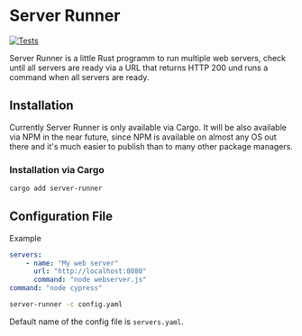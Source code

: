 # Server Runner

[![Tests](https://github.com/webcodr/server-runner/actions/workflows/test.yml/badge.svg)](https://github.com/webcodr/server-runner/actions/workflows/test.yml)

Server Runner is a little Rust programm to run multiple web servers, check until all servers are ready via a URL that returns HTTP 200 und runs a command when all servers are ready.

## Installation

Currently Server Runner is only available via Cargo. It will be also available
via NPM in the near future, since NPM is available on almost any OS out there
and it's much easier to publish than to many other package managers.

### Installation via Cargo

~~~ sh
cargo add server-runner
~~~

## Configuration File

Example

~~~ yaml
servers:
    - name: "My web server"
      url: "http://localhost:8080"
      command: "node webserver.js"
command: "node cypress"
~~~

~~~ sh
server-runner -c config.yaml
~~~

Default name of the config file is `servers.yaml`.


